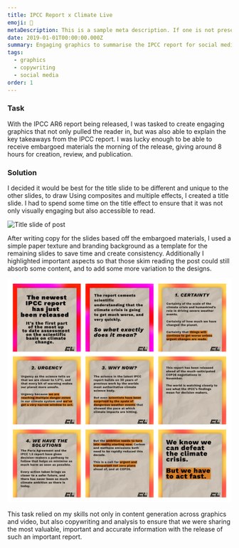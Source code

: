 ```yaml
---
title: IPCC Report x Climate Live
emoji: 🌊
metaDescription: This is a sample meta description. If one is not present in your page/project's front matter, the default metadata.desciption will be used instead.
date: 2019-01-01T00:00:00.000Z
summary: Engaging graphics to summarise the IPCC report for social media
tags:
  - graphics
  - copywriting
  - social media
order: 1
---
```


### Task

With the IPCC AR6 report being released, I was tasked to create engaging graphics that not only pulled the reader in, but was also able to explain the key takeaways from the IPCC report. I was lucky enough to be able to receive embargoed materials the morning of the release, giving around 8 hours for creation, review, and publication.   

### Solution

I decided it would be best for the title slide to be different and unique to the other slides, to draw Using composites and multiple effects, I created a title slide. I had to spend some time on the title effect to ensure that it was not only visually engaging but also accessible to read.

<img width="1280" alt="Title slide of post" src="/static/img/ipcc-titleopt.gif">

After writing copy for the slides based off the embargoed materials, I used a simple paper texture and branding background as a template for the remaining slides to save time and create consistency. Additionally I highlighted important aspects so that those skim reading the post could still absorb some content, and to add some more variation to the designs.

<img width="1280" alt="May 15 Hero image" src="/static/img/ipcc-postgrid.png">

This task relied on my skills not only in content generation across graphics and video, but also copywriting and analysis to ensure that we were sharing the most valuable, important and accurate information with the release of such an important report.
<br>
